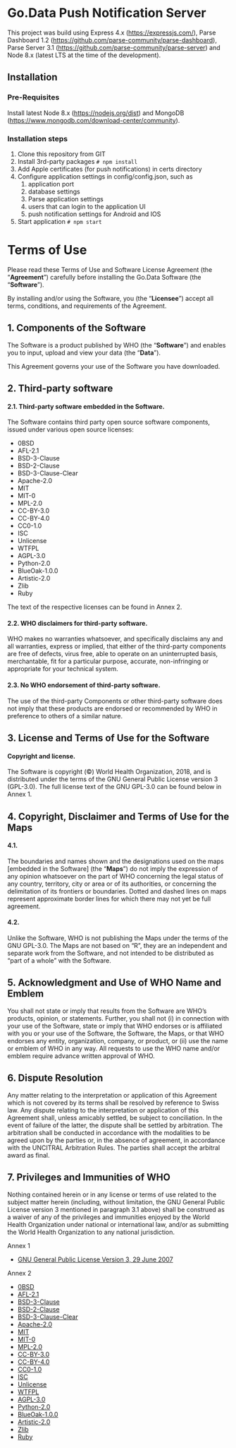 # Go.Data Push Notification Server
This project was build using Express 4.x (https://expressjs.com/), Parse Dashboard 1.2 (https://github.com/parse-community/parse-dashboard), Parse Server 3.1 (https://github.com/parse-community/parse-server) and Node 8.x (latest LTS at the time of the development).

## Installation

### Pre-Requisites
Install latest Node 8.x (https://nodejs.org/dist) and MongoDB (https://www.mongodb.com/download-center/community).

### Installation steps
1. Clone this repository from GIT
2. Install 3rd-party packages `# npm install`
3. Add Apple certificates (for push notifications) in certs directory
4. Configure application settings in config/config.json, such as
    1. application port
    2. database settings
    3. Parse application settings
    4. users that can login to the application UI
    5. push notification settings for Android and IOS
5. Start application `# npm start`

# Terms of Use

Please read these Terms of Use and Software License Agreement (the “**Agreement**”) carefully before installing the Go.Data Software (the “**Software**”).

By installing and/or using the Software, you (the “**Licensee**”) accept all terms, conditions, and requirements of the Agreement. 

## 1. Components of the Software

The Software is a product published by WHO (the “**Software**”) and enables you to input, upload and view your data (the “**Data**”). 

This Agreement governs your use of the Software you have downloaded.


## 2. Third-party software

#### 2.1. Third-party software embedded in the Software.

The Software contains third party open source software components, issued under various open source licenses:

- 0BSD
- AFL-2.1
- BSD-3-Clause
- BSD-2-Clause
- BSD-3-Clause-Clear
- Apache-2.0
- MIT
- MIT-0
- MPL-2.0
- CC-BY-3.0
- CC-BY-4.0
- CC0-1.0
- ISC
- Unlicense
- WTFPL
- AGPL-3.0
- Python-2.0
- BlueOak-1.0.0
- Artistic-2.0
- Zlib
- Ruby

The text of the respective licenses can be found in Annex 2.

#### 2.2. WHO disclaimers for third-party software.

WHO makes no warranties whatsoever, and specifically disclaims any and all warranties, express or implied, that either of the third-party components are free of defects, virus free, able to operate on an uninterrupted basis, merchantable, fit for a particular purpose, accurate, non-infringing or appropriate for your technical system.

#### 2.3. No WHO endorsement of third-party software.

The use of the third-party Components or other third-party software does not imply that these products are endorsed or recommended by WHO in preference to others of a similar nature.

## 3. License and Terms of Use for the Software 

#### Copyright and license. 

The Software is copyright (©) World Health Organization, 2018, and is distributed under the terms of the GNU General Public License version 3 (GPL-3.0). The full license text of the GNU GPL-3.0 can be found below in Annex 1.

## 4. Copyright, Disclaimer and Terms of Use for the Maps 

#### 4.1. 

The boundaries and names shown and the designations used on the maps [embedded in the Software] (the “**Maps**”) do not imply the expression of any opinion whatsoever on the part of WHO concerning the legal status of any country, territory, city or area or of its authorities, or concerning the delimitation of its frontiers or boundaries. Dotted and dashed lines on maps represent approximate border lines for which there may not yet be full agreement. 

#### 4.2. 

Unlike the Software, WHO is not publishing the Maps under the terms of the GNU GPL-3.0. The Maps are not based on “R”, they are an independent and separate work from the Software, and not intended to be distributed as “part of a whole” with the Software.

## 5. Acknowledgment and Use of WHO Name and Emblem

You shall not state or imply that results from the Software are WHO’s products, opinion, or statements. Further, you shall not (i) in connection with your use of the Software, state or imply that WHO endorses or is affiliated with you or your use of the Software, the Software, the Maps, or that WHO endorses any entity, organization, company, or product, or (ii) use the name or emblem of WHO in any way. All requests to use the WHO name and/or emblem require advance written approval of WHO.

## 6. Dispute Resolution

Any matter relating to the interpretation or application of this Agreement which is not covered by its terms shall be resolved by reference to Swiss law. Any dispute relating to the interpretation or application of this Agreement shall, unless amicably settled, be subject to conciliation. In the event of failure of the latter, the dispute shall be settled by arbitration. The arbitration shall be conducted in accordance with the modalities to be agreed upon by the parties or, in the absence of agreement, in accordance with the UNCITRAL Arbitration Rules. The parties shall accept the arbitral award as final.

## 7. Privileges and Immunities of WHO

Nothing contained herein or in any license or terms of use related to the subject matter herein (including, without limitation, the GNU General Public License version 3 mentioned in paragraph 3.1 above) shall be construed as a waiver of any of the privileges and immunities enjoyed by the World Health Organization under national or international law, and/or as submitting the World Health Organization to any national jurisdiction.

Annex 1

- [GNU General Public License Version 3, 29 June 2007](LICENSE)

Annex 2

- [0BSD](https://opensource.org/license/0bsd)
- [AFL-2.1](https://spdx.org/licenses/AFL-2.1.html)
- [BSD-3-Clause](https://opensource.org/license/bsd-3-clause)
- [BSD-2-Clause](https://opensource.org/license/bsd-2-clause)
- [BSD-3-Clause-Clear](https://spdx.org/licenses/BSD-3-Clause-Clear.html)
- [Apache-2.0](https://opensource.org/license/apache-2-0)
- [MIT](https://opensource.org/license/mit)
- [MIT-0](https://opensource.org/license/mit-0)
- [MPL-2.0](https://opensource.org/license/mpl-2-0)
- [CC-BY-3.0](https://creativecommons.org/licenses/by/3.0/legalcode.en)
- [CC-BY-4.0](https://creativecommons.org/licenses/by/4.0/legalcode.en)
- [CC0-1.0](https://creativecommons.org/publicdomain/zero/1.0/legalcode.en)
- [ISC](https://opensource.org/license/isc-license-txt)
- [Unlicense](https://opensource.org/license/unlicense)
- [WTFPL](http://www.wtfpl.net/about/)
- [AGPL-3.0](https://opensource.org/license/agpl-v3)
- [Python-2.0](https://www.python.org/download/releases/2.0/)
- [BlueOak-1.0.0](https://opensource.org/license/blue-oak-model-license)
- [Artistic-2.0](https://opensource.org/license/artistic-2-0)
- [Zlib](https://opensource.org/license/zlib)
- [Ruby](https://spdx.org/licenses/Ruby.html)
